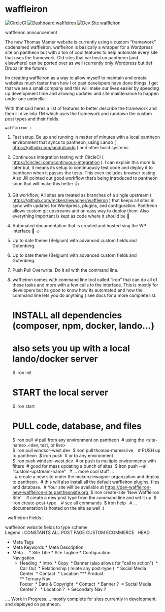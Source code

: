 # waffleiron

[![CircleCI](https://circleci.com/gh/cwahlfeldt/waffleiron.svg?style=shield)](https://circleci.com/gh/cwahlfeldt/waffleiron)
[![Dashboard waffleiron](https://img.shields.io/badge/dashboard-waffleiron-yellow.svg)](https://dashboard.pantheon.io/sites/937260c2-446f-4aa2-8a7b-fd76046e32fa#dev/code)
[![Dev Site waffleiron](https://img.shields.io/badge/site-waffleiron-blue.svg)](http://dev-waffleiron.pantheonsite.io/)


waffleiron announcement


The new Thomas Mamer website is currently using a custom “framework" codenamed waffleiron. waffleiron is basically a wrapper for a Wordpress site on pantheon but with a ton of cool features to help automate every site that uses the framework. Old sites that we host on pantheon (and elsewhere) can be ported over as well (currently only Wordpress but def Drupal in the future).  

Im creating waffleiron as a way to allow myself to maintain and create websites much faster than how I or past developers have done things. I get that we are a small company and this will make our lives easier by speeding up development time and allowing updates and site maintenance to happen under one umbrella.  

With that said heres a list of features to better describe the framework and then ill dive into TM which uses the framework and rundown the custom post types and their fields.
  
    waffleiron :   
1. Fast setup. Be up and running in matter of minutes with a local pantheon environment that syncs to pantheon, using Lando ( https://github.com/lando/lando ) and other build systems.
2. Continuous integration testing with CircleCI ( https://circleci.com/continuous-integration ). I can explain this more ls later but, it means its setup to continuously test code and deploy it to pantheon when it passes the tests. This even includes browser testing. Also Jill pointed out good workflow that’s being introduced to pantheon soon that will make this better 👍  
3. Git workflow; All sites are treated as branches of a single upstream ( https://github.com/mckenziewagner/waffleiron ) that keeps all sites in sync with updates for Wordpress, plugins, and configuration. Pantheon allows custom git upstreams and an easy way to deploy them. Also everything important is kept as code where it should be 🤘  
4. Automated documentation that is created and hosted sing the WP interface 🙏 ☺️
5. Up to date theme (Belgium) with advanced custom fields and Gutenberg.  
5. Up to date theme (Belgium) with advanced custom fields and Gutenberg.  
6. Push Pull Overwrite. Do it all with the command line.  
7. waffleiron comes with command line tool called “iron” that can do all of these tasks and more with a few calls to the interface. This is mostly for developers but its good to know how its automated and how the command line lets you do anything ( see docs for a more complete list.  
  
    # INSTALL all dependencies (composer, npm, docker, lando...)  
    # also sets you up with a local lando/docker server  
    $ iron init      
    # START the local server  
    $ iron start  
  
    # PULL code, database, and files  
    $ iron pull     # pull from any environment on pantheon     # using the &lt;site-name&gt;.&lt;dev, test, or live&gt;  
    $ iron pull windsor-west.dev     $ iron pull thomas-mamer.live          # PUSH up to pantheon     $ iron push     # or to any environment  
    $ iron push windsor-west.dev     # or push to multiple environments with filters     # good for mass updating a bunch of sites     $ iron push --all "custom-upstream-name"      # ... more cool stuff ...  
     # create a new site under the mckenziewagner organzation and deploy to pantheon.     # this will also install all the default waffleiron plugins, files and database.     # Your site will be available at https://dev-waffleiron-new-waffleiron-site.pantheonsite.org     $ iron create-site 'New Waffleiron Site'          # create a new post type from the command line and set it up     $ iron create-post-type          # see all commands     $ iron help      # ... documentation is hosted on the site as well :)  
      
     waffleiron Fields :   
  
waffleiron website fields to type scheme  
Legend : CONSTANTS ALL POST PAGE CUSTOM ECOMMERCE   HEAD  
* Meta Tags  
* Meta Keywords * Meta Description  
* Meta ... * Site Title * Site Tagline * Configuration   
  Navigation  
  * Heading   * Intro   * Copy   * Banner (also allows for "call to action")   * Call Out   * Relationship ( relate any post-type )   * Social Media Center   * Contact   * Location *** Product  
 ** Ternary Nav   
    Footer     * Date & Copyright     * Contact     * Banner ?     * Social Media Center ?      * Location ?     * Secondary Nav ?  
  
  
…. Work in Progress…. mostly complete for sites currently in development, and deployed on pantheon.
